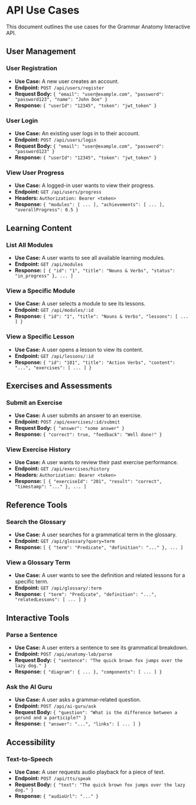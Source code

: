 # API Use Cases

This document outlines the use cases for the Grammar Anatomy Interactive API.

## User Management

### User Registration
- **Use Case:** A new user creates an account.
- **Endpoint:** `POST /api/users/register`
- **Request Body:** `{ "email": "user@example.com", "password": "password123", "name": "John Doe" }`
- **Response:** `{ "userId": "12345", "token": "jwt_token" }`

### User Login
- **Use Case:** An existing user logs in to their account.
- **Endpoint:** `POST /api/users/login`
- **Request Body:** `{ "email": "user@example.com", "password": "password123" }`
- **Response:** `{ "userId": "12345", "token": "jwt_token" }`

### View User Progress
- **Use Case:** A logged-in user wants to view their progress.
- **Endpoint:** `GET /api/users/progress`
- **Headers:** `Authorization: Bearer <token>`
- **Response:** `{ "modules": [ ... ], "achievements": [ ... ], "overallProgress": 0.5 }`

## Learning Content

### List All Modules
- **Use Case:** A user wants to see all available learning modules.
- **Endpoint:** `GET /api/modules`
- **Response:** `[ { "id": "1", "title": "Nouns & Verbs", "status": "in_progress" }, ... ]`

### View a Specific Module
- **Use Case:** A user selects a module to see its lessons.
- **Endpoint:** `GET /api/modules/:id`
- **Response:** `{ "id": "1", "title": "Nouns & Verbs", "lessons": [ ... ] }`

### View a Specific Lesson
- **Use Case:** A user opens a lesson to view its content.
- **Endpoint:** `GET /api/lessons/:id`
- **Response:** `{ "id": "101", "title": "Action Verbs", "content": "...", "exercises": [ ... ] }`

## Exercises and Assessments

### Submit an Exercise
- **Use Case:** A user submits an answer to an exercise.
- **Endpoint:** `POST /api/exercises/:id/submit`
- **Request Body:** `{ "answer": "some answer" }`
- **Response:** `{ "correct": true, "feedback": "Well done!" }`

### View Exercise History
- **Use Case:** A user wants to review their past exercise performance.
- **Endpoint:** `GET /api/exercises/history`
- **Headers:** `Authorization: Bearer <token>`
- **Response:** `[ { "exerciseId": "201", "result": "correct", "timestamp": "..." }, ... ]`

## Reference Tools

### Search the Glossary
- **Use Case:** A user searches for a grammatical term in the glossary.
- **Endpoint:** `GET /api/glossary?query=term`
- **Response:** `[ { "term": "Predicate", "definition": "..." }, ... ]`

### View a Glossary Term
- **Use Case:** A user wants to see the definition and related lessons for a specific term.
- **Endpoint:** `GET /api/glossary/:term`
- **Response:** `{ "term": "Predicate", "definition": "...", "relatedLessons": [ ... ] }`

## Interactive Tools

### Parse a Sentence
- **Use Case:** A user enters a sentence to see its grammatical breakdown.
- **Endpoint:** `POST /api/anatomy-lab/parse`
- **Request Body:** `{ "sentence": "The quick brown fox jumps over the lazy dog." }`
- **Response:** `{ "diagram": { ... }, "components": [ ... ] }`

### Ask the AI Guru
- **Use Case:** A user asks a grammar-related question.
- **Endpoint:** `POST /api/ai-guru/ask`
- **Request Body:** `{ "question": "What is the difference between a gerund and a participle?" }`
- **Response:** `{ "answer": "...", "links": [ ... ] }`

## Accessibility

### Text-to-Speech
- **Use Case:** A user requests audio playback for a piece of text.
- **Endpoint:** `POST /api/tts/speak`
- **Request Body:** `{ "text": "The quick brown fox jumps over the lazy dog." }`
- **Response:** `{ "audioUrl": "..." }`
